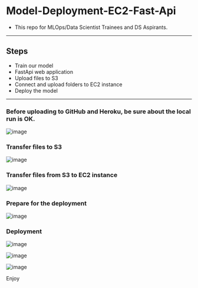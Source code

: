 # Model-Deployment-EC2-Fast-Api

- This repo for MLOps/Data Scientist Trainees and DS Aspirants.
------------------------------------------------------------

## Steps

- Train our model
- FastApi web application
- Upload files to S3
- Connect and upload folders to EC2 instance
- Deploy the model
---------------------------------------------------------------

### Before uploading to GitHub and Heroku, be sure about the local run is OK.
![image](https://user-images.githubusercontent.com/51021282/179383930-8f7bda42-d22c-489b-8873-3e6d1c162d3a.png)

### Transfer files to S3

![image](https://user-images.githubusercontent.com/51021282/179384031-01da210a-051c-406b-a55b-f05148af6a3d.png)


### Transfer files from S3 to EC2 instance

![image](https://user-images.githubusercontent.com/51021282/179384044-d568e850-b2e6-4435-96d0-9edadaffe659.png)


### Prepare for the deployment

![image](https://user-images.githubusercontent.com/51021282/179384067-e7fe03dc-60c9-4202-ab3e-30b0db0de8c2.png)


### Deployment

![image](https://user-images.githubusercontent.com/51021282/179384072-8668eb32-4834-40a0-b8f7-8afe675010a9.png)

![image](https://user-images.githubusercontent.com/51021282/179384078-be2279e5-3ee0-4db6-aaa4-70f59f8fd65a.png)

![image](https://user-images.githubusercontent.com/51021282/179384083-e87854e3-7d5f-4287-8156-6591efcd8d2c.png)

Enjoy 
